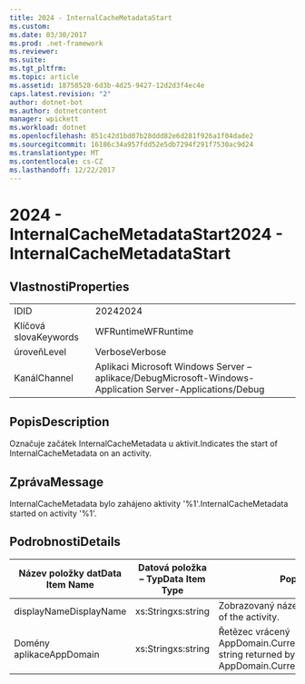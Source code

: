 ```yaml
---
title: 2024 - InternalCacheMetadataStart
ms.custom: 
ms.date: 03/30/2017
ms.prod: .net-framework
ms.reviewer: 
ms.suite: 
ms.tgt_pltfrm: 
ms.topic: article
ms.assetid: 18758528-6d3b-4d25-9427-12d2d3f4ec4e
caps.latest.revision: "2"
author: dotnet-bot
ms.author: dotnetcontent
manager: wpickett
ms.workload: dotnet
ms.openlocfilehash: 851c42d1bd07b28ddd82e6d281f926a1f04dade2
ms.sourcegitcommit: 16186c34a957fdd52e5db7294f291f7530ac9d24
ms.translationtype: MT
ms.contentlocale: cs-CZ
ms.lasthandoff: 12/22/2017
---
```

# <a name="2024---internalcachemetadatastart"></a><span data-ttu-id="0017a-102">2024 - InternalCacheMetadataStart</span><span class="sxs-lookup"><span data-stu-id="0017a-102">2024 - InternalCacheMetadataStart</span></span>
## <a name="properties"></a><span data-ttu-id="0017a-103">Vlastnosti</span><span class="sxs-lookup"><span data-stu-id="0017a-103">Properties</span></span>  
  
|||  
|-|-|  
|<span data-ttu-id="0017a-104">ID</span><span class="sxs-lookup"><span data-stu-id="0017a-104">ID</span></span>|<span data-ttu-id="0017a-105">2024</span><span class="sxs-lookup"><span data-stu-id="0017a-105">2024</span></span>|  
|<span data-ttu-id="0017a-106">Klíčová slova</span><span class="sxs-lookup"><span data-stu-id="0017a-106">Keywords</span></span>|<span data-ttu-id="0017a-107">WFRuntime</span><span class="sxs-lookup"><span data-stu-id="0017a-107">WFRuntime</span></span>|  
|<span data-ttu-id="0017a-108">úroveň</span><span class="sxs-lookup"><span data-stu-id="0017a-108">Level</span></span>|<span data-ttu-id="0017a-109">Verbose</span><span class="sxs-lookup"><span data-stu-id="0017a-109">Verbose</span></span>|  
|<span data-ttu-id="0017a-110">Kanál</span><span class="sxs-lookup"><span data-stu-id="0017a-110">Channel</span></span>|<span data-ttu-id="0017a-111">Aplikaci Microsoft Windows Server – aplikace/Debug</span><span class="sxs-lookup"><span data-stu-id="0017a-111">Microsoft-Windows-Application Server-Applications/Debug</span></span>|  
  
## <a name="description"></a><span data-ttu-id="0017a-112">Popis</span><span class="sxs-lookup"><span data-stu-id="0017a-112">Description</span></span>  
 <span data-ttu-id="0017a-113">Označuje začátek InternalCacheMetadata u aktivit.</span><span class="sxs-lookup"><span data-stu-id="0017a-113">Indicates the start of InternalCacheMetadata on an activity.</span></span>  
  
## <a name="message"></a><span data-ttu-id="0017a-114">Zpráva</span><span class="sxs-lookup"><span data-stu-id="0017a-114">Message</span></span>  
 <span data-ttu-id="0017a-115">InternalCacheMetadata bylo zahájeno aktivity '%1'.</span><span class="sxs-lookup"><span data-stu-id="0017a-115">InternalCacheMetadata started on activity '%1'.</span></span>  
  
## <a name="details"></a><span data-ttu-id="0017a-116">Podrobnosti</span><span class="sxs-lookup"><span data-stu-id="0017a-116">Details</span></span>  
  
|<span data-ttu-id="0017a-117">Název položky dat</span><span class="sxs-lookup"><span data-stu-id="0017a-117">Data Item Name</span></span>|<span data-ttu-id="0017a-118">Datová položka – Typ</span><span class="sxs-lookup"><span data-stu-id="0017a-118">Data Item Type</span></span>|<span data-ttu-id="0017a-119">Popis</span><span class="sxs-lookup"><span data-stu-id="0017a-119">Description</span></span>|  
|--------------------|--------------------|-----------------|  
|<span data-ttu-id="0017a-120">displayName</span><span class="sxs-lookup"><span data-stu-id="0017a-120">DisplayName</span></span>|<span data-ttu-id="0017a-121">xs:String</span><span class="sxs-lookup"><span data-stu-id="0017a-121">xs:string</span></span>|<span data-ttu-id="0017a-122">Zobrazovaný název aktivity.</span><span class="sxs-lookup"><span data-stu-id="0017a-122">The display name of the activity.</span></span>|  
|<span data-ttu-id="0017a-123">Domény aplikace</span><span class="sxs-lookup"><span data-stu-id="0017a-123">AppDomain</span></span>|<span data-ttu-id="0017a-124">xs:String</span><span class="sxs-lookup"><span data-stu-id="0017a-124">xs:string</span></span>|<span data-ttu-id="0017a-125">Řetězec vrácený AppDomain.CurrentDomain.FriendlyName.</span><span class="sxs-lookup"><span data-stu-id="0017a-125">The string returned by AppDomain.CurrentDomain.FriendlyName.</span></span>|
